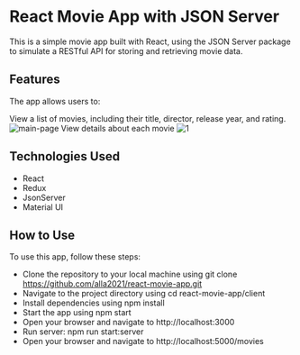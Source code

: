 # React Movie App with JSON Server
This is a simple movie app built with React, using the JSON Server package to simulate a RESTful API for storing and retrieving movie data.

## Features
The app allows users to:

View a list of movies, including their title, director, release year, and rating.
![main-page](https://user-images.githubusercontent.com/75502074/234050454-b7af9939-9b8f-4fb4-a2d8-93747631e9d2.png)
View details about each movie
![1](https://user-images.githubusercontent.com/75502074/234050513-13bed173-74a1-4909-8f74-c695dfe8ad91.png)

## Technologies Used
- React
- Redux
- JsonServer
- Material UI

## How to Use
To use this app, follow these steps:

- Clone the repository to your local machine using git clone https://github.com/alla2021/react-movie-app.git
- Navigate to the project directory using cd react-movie-app/client
- Install dependencies using npm install
- Start the app using npm start
- Open your browser and navigate to http://localhost:3000
- Run server: npm run start:server
- Open your browser and navigate to http://localhost:5000/movies
